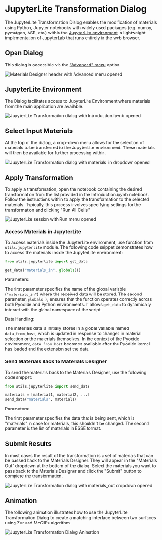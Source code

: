 # JupyterLite Transformation Dialog

The JupyterLite Transformation Dialog enables the modification of materials using Python, Jupyter notebooks with widely used packages (e.g. numpy, pymatgen, ASE, etc.) within the [JupyterLite environment](https://github.com/jupyterlite), a lightweight implementation of JupyterLab that runs entirely in the web browser.

## Open Dialog

This dialog is accessible via the ["Advanced" menu](../advanced.md) option.

![Materials Designer header with Advanced menu opened](../../../images/materials-designer/jupyterlite_dialog/open-jupyterlite-dialog.webp "Open JupyterLite Transformation Dialog")

## JupyterLite Environment

The Dialog facilitates access to JupyterLite Environment where materials from the main application are available.

![JupyterLite Transformation dialog with Introduction.ipynb opened](../../../images/materials-designer/jupyterlite_dialog/jupyterlite-transformation.webp "JupyterLite Transformation Dialog")

## Select Input Materials

At the top of the dialog, a drop-down menu allows for the selection of materials to be transferred to the JupyterLite environment. These materials will then be available for further processing within.

![JupyterLite Transformation dialog with materials_in dropdown opened](../../../images/materials-designer/jupyterlite_dialog/jupyterlite-transformation-input-materials.webp "Select Input Materials")

## Apply Transformation

To apply a transformation, open the notebook containing the desired transformation from the list provided in the Introduction.ipynb notebook. Follow the instructions within to apply the transformation to the selected materials. Typically, this process involves specifying settings for the transformation and clicking "Run All Cells."

![JupyterLite session with Run menu opened](../../../images/materials-designer/jupyterlite_dialog/jupyterlite-transformation-apply-transformation.webp "Apply Transformation")

### Access Materials in JupyterLite
To access materials inside the JupyterLite environment, use function from `utils.jupyterlite` module. The following code snippet demonstrates how to access the materials inside the JupyterLite environment:

```python
from utils.jupyterlite import get_data

get_data("materials_in", globals())
```

Parameters:

The first parameter specifies the name of the global variable (`"materials_in"`) where the received data will be stored.
The second parameter, `globals()`, ensures that the function operates correctly across both Pyodide and Python environments. It allows `get_data` to dynamically interact with the global namespace of the script.

Data Handling:

The materials data is initially stored in a global variable named `data_from_host`, which is updated in response to changes in material selection or the materials themselves.
In the context of the Pyodide environment, `data_from_host` becomes available after the Pyodide kernel has loaded and the extension set the data.

### Send Materials Back to Materials Designer

To send the materials back to the Materials Designer, use the following code snippet:

```python
from utils.jupyterlite import send_data

materials = [material1, material2, ...]
send_data("materials", materials)
```

Parameters:

The first parameter specifies the data that is being sent, which is "materials" in case for materials, this shouldn't be changed. The second parameter is the list of materials in ESSE format.


## Submit Results

In most cases the result of the transformation is a set of materials that can be passed back to the Materials Designer. They will appear in the "Materials Out" dropdown at the bottom of the dialog. Select the materials you want to pass back to the Materials Designer and click the "Submit" button to complete the transformation.

![JupyterLite Transformation dialog with materials_out dropdown opened](../../../images/materials-designer/jupyterlite_dialog/jupyterlite-transformation-submit-results.webp "Submit Results")

## Animation

The following animation illustrates how to use the JupyterLite Transformation Dialog to create a matching interface between two surfaces using Zur and McGill's algorithm.

<img data-gifffer="/images/materials-designer/jupyterlite_dialog/jupyterlite-session-dialog.gif" alt="JupyterLite Transformation Dialog Animation"/>
